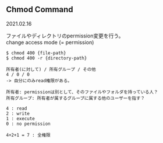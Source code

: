## Chmod Command
2021.02.16

ファイルやディレクトリのpermission変更を行う。<br>
change access mode (= permission)
```
$ chmod 400 {file-path}
$ chmod 400 -r {directory-path}
```
```
所有者(に対して) / 所有グループ / その他
4 / 0 / 0
-> 自分にのみread権限がある。

所有者: permissionは別として、そのファイルやフォルダを持っている人？
所有グループ: 所有者が属するグループに属する他のユーザーを指す？
```
```
4 : read
2 : write
1 : execute
0 : no permission
```
```
4+2+1 = 7 : 全権限
```
